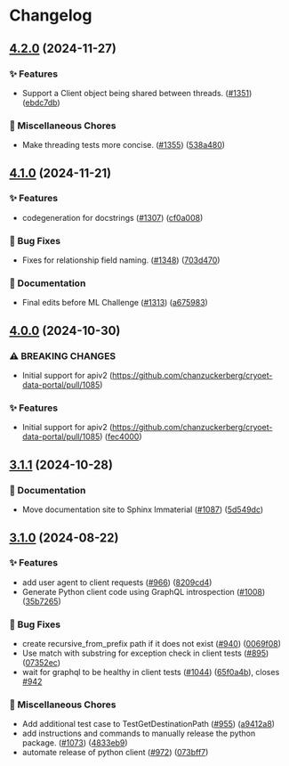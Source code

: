# Changelog

## [4.2.0](https://github.com/chanzuckerberg/cryoet-data-portal/compare/cryoet-data-portal-python-client-v4.1.0...cryoet-data-portal-python-client-v4.2.0) (2024-11-27)


### ✨ Features

* Support a Client object being shared between threads. ([#1351](https://github.com/chanzuckerberg/cryoet-data-portal/issues/1351)) ([ebdc7db](https://github.com/chanzuckerberg/cryoet-data-portal/commit/ebdc7db5069303b8d63481fdee990936c02b2a6a))


### 🧹 Miscellaneous Chores

* Make threading tests more concise. ([#1355](https://github.com/chanzuckerberg/cryoet-data-portal/issues/1355)) ([538a480](https://github.com/chanzuckerberg/cryoet-data-portal/commit/538a480497bbb91f280aafa30664e4c9f5e055c4))

## [4.1.0](https://github.com/chanzuckerberg/cryoet-data-portal/compare/cryoet-data-portal-python-client-v4.0.0...cryoet-data-portal-python-client-v4.1.0) (2024-11-21)


### ✨ Features

* codegeneration for docstrings ([#1307](https://github.com/chanzuckerberg/cryoet-data-portal/issues/1307)) ([cf0a008](https://github.com/chanzuckerberg/cryoet-data-portal/commit/cf0a0085bf39965bf06b7318af347f50eb0f9b32))


### 🐞 Bug Fixes

* Fixes for relationship field naming. ([#1348](https://github.com/chanzuckerberg/cryoet-data-portal/issues/1348)) ([703d470](https://github.com/chanzuckerberg/cryoet-data-portal/commit/703d470787420c1f24f731004c6b62b5a13126a4))


### 📝 Documentation

* Final edits before ML Challenge ([#1313](https://github.com/chanzuckerberg/cryoet-data-portal/issues/1313)) ([a675983](https://github.com/chanzuckerberg/cryoet-data-portal/commit/a67598344265d7dbec52ff5c1bfce79a3dd2dd2d))

## [4.0.0](https://github.com/chanzuckerberg/cryoet-data-portal/compare/cryoet-data-portal-python-client-v3.1.1...cryoet-data-portal-python-client-v4.0.0) (2024-10-30)


### ⚠ BREAKING CHANGES

* Initial support for apiv2 (https://github.com/chanzuckerberg/cryoet-data-portal/pull/1085)

### ✨ Features

* Initial support for apiv2 (https://github.com/chanzuckerberg/cryoet-data-portal/pull/1085) ([fec4000](https://github.com/chanzuckerberg/cryoet-data-portal/commit/fec400066d03361f68a9a12865842b83930f410c))

## [3.1.1](https://github.com/chanzuckerberg/cryoet-data-portal/compare/cryoet-data-portal-python-client-v3.1.0...cryoet-data-portal-python-client-v3.1.1) (2024-10-28)


### 📝 Documentation

* Move documentation site to Sphinx Immaterial ([#1087](https://github.com/chanzuckerberg/cryoet-data-portal/issues/1087)) ([5d549dc](https://github.com/chanzuckerberg/cryoet-data-portal/commit/5d549dce37e69c1e9ddbf76c8cfaf28581419cda))

## [3.1.0](https://github.com/chanzuckerberg/cryoet-data-portal/compare/cryoet-data-portal-python-client-v3.0.3...cryoet-data-portal-python-client-v3.1.0) (2024-08-22)


### ✨ Features

* add user agent to client requests ([#966](https://github.com/chanzuckerberg/cryoet-data-portal/issues/966)) ([8209cd4](https://github.com/chanzuckerberg/cryoet-data-portal/commit/8209cd46cb8ab21341c7ee94672db3bae78f9aa2))
* Generate Python client code using GraphQL introspection ([#1008](https://github.com/chanzuckerberg/cryoet-data-portal/issues/1008)) ([35b7265](https://github.com/chanzuckerberg/cryoet-data-portal/commit/35b72656e77132c9d64cc077705da8940bb29e44))


### 🐞 Bug Fixes

* create recursive_from_prefix path if it does not exist ([#940](https://github.com/chanzuckerberg/cryoet-data-portal/issues/940)) ([0069f08](https://github.com/chanzuckerberg/cryoet-data-portal/commit/0069f080987ac05efef82d024cb17f4dc307a0f3))
* Use match with substring for exception check in client tests ([#895](https://github.com/chanzuckerberg/cryoet-data-portal/issues/895)) ([07352ec](https://github.com/chanzuckerberg/cryoet-data-portal/commit/07352ecdb8c6f50ffe97ff7be9777c0cf6dd66cb))
* wait for graphql to be healthy in client tests ([#1044](https://github.com/chanzuckerberg/cryoet-data-portal/issues/1044)) ([65f0a4b](https://github.com/chanzuckerberg/cryoet-data-portal/commit/65f0a4b76783ad32bbe439f62fc32f0cae3ae646)), closes [#942](https://github.com/chanzuckerberg/cryoet-data-portal/issues/942)


### 🧹 Miscellaneous Chores

* Add additional test case to TestGetDestinationPath ([#955](https://github.com/chanzuckerberg/cryoet-data-portal/issues/955)) ([a9412a8](https://github.com/chanzuckerberg/cryoet-data-portal/commit/a9412a80f3b24ff94b0803fdd59d3583b4521706))
* add instructions and commands to manually release the python package. ([#1073](https://github.com/chanzuckerberg/cryoet-data-portal/issues/1073)) ([4833eb9](https://github.com/chanzuckerberg/cryoet-data-portal/commit/4833eb95d32ee06a5608e69d6aebf013b1c9fd73))
* automate release of python client ([#972](https://github.com/chanzuckerberg/cryoet-data-portal/issues/972)) ([073bff7](https://github.com/chanzuckerberg/cryoet-data-portal/commit/073bff7180e2ac3b390cac6a5665b63a7f00e472))
